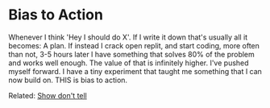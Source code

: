 # Bias to Action 

Whenever I think 'Hey I should do X'. If I write it down that's usually all it becomes: 
A plan. If instead I crack open replit, and start coding, more often than not, 3-5 hours 
later I have something that solves 80% of the problem and works well enough. The value of 
that is infinitely higher. I've pushed myself forward. I have a tiny experiment that 
taught me something that I can now build on. THIS is bias to action.

Related: [Show don't tell](./show-dont-tell.md)
